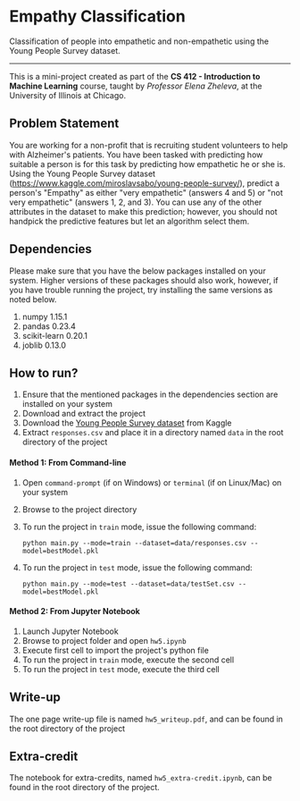 # Empathy Classification

Classification of people into empathetic and non-empathetic using the Young People Survey dataset.

---

This is a mini-project created as part of the **CS 412 - Introduction to Machine Learning** course, taught by *Professor Elena Zheleva*, at the University of Illinois at Chicago.

## Problem Statement

You are working for a non-profit that is recruiting student volunteers to help with Alzheimer's patients. You have been tasked with predicting how suitable a person is for this task by predicting how empathetic he or she is. Using the Young People Survey dataset (https://www.kaggle.com/miroslavsabo/young-people-survey/), predict a person's "Empathy" as either "very empathetic" (answers 4 and 5) or "not very empathetic" (answers 1, 2, and 3). You can use any of the other attributes in the dataset to make this prediction; however, you should not handpick the predictive features but let an algorithm select them. 

## Dependencies

Please make sure that you have the below packages installed on your system. Higher versions of these packages should also work, however, if you have trouble running the project, try installing the same versions as noted below. 

1. numpy 1.15.1
2. pandas 0.23.4
3. scikit-learn 0.20.1
4. joblib 0.13.0

## How to run?

1. Ensure that the mentioned packages in the dependencies section are installed on your system
2. Download and extract the project
3. Download the [Young People Survey dataset](https://www.kaggle.com/miroslavsabo/young-people-survey/) from Kaggle
4. Extract `responses.csv` and place it in a directory named `data` in the root directory of the project

#### Method 1: From Command-line

1. Open `command-prompt` (if on Windows) or `terminal` (if on Linux/Mac) on your system
2. Browse to the project directory
3. To run the project in `train` mode, issue the following command:

   `python main.py --mode=train --dataset=data/responses.csv --model=bestModel.pkl` 
4. To run the project in `test` mode, issue the following command:

   `python main.py --mode=test --dataset=data/testSet.csv --model=bestModel.pkl`

#### Method 2: From Jupyter Notebook

1. Launch Jupyter Notebook
2. Browse to project folder and open `hw5.ipynb`
3. Execute first cell to import the project's python file
4. To run the project in `train` mode, execute the second cell
5. To run the project in `test` mode, execute the third cell

## Write-up

The one page write-up file is named `hw5_writeup.pdf`, and can be found in the root directory of the project

## Extra-credit

The notebook for extra-credits, named `hw5_extra-credit.ipynb`, can be found in the root directory of the project.